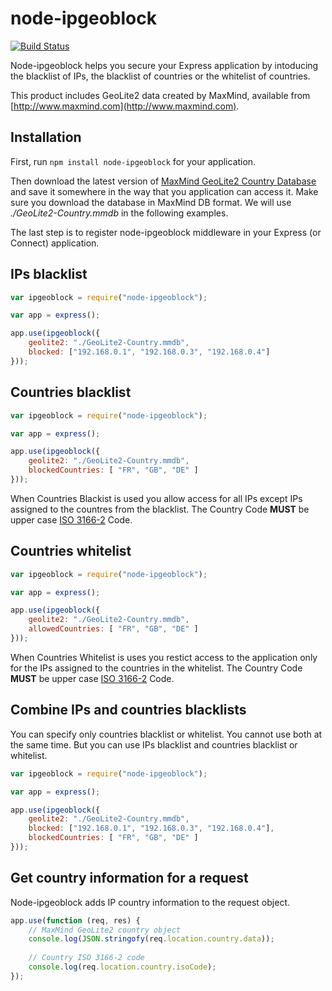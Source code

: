 node-ipgeoblock 
===============

[![Build Status](https://travis-ci.org/ilich/node-ipgeoblock.svg?branch=master)](https://travis-ci.org/ilich/node-ipgeoblock)

Node-ipgeoblock helps you secure your Express application by intoducing the blacklist of IPs, the blacklist of countries or the whitelist of countries. 

This product includes GeoLite2 data created by MaxMind, available from [http://www.maxmind.com](http://www.maxmind.com).

Installation
------------

First, run `npm install node-ipgeoblock` for your application. 

Then download the latest version of [MaxMind GeoLite2 Country Database](https://dev.maxmind.com/geoip/geoip2/geolite2/) and save it somewhere in the way that you application can access it. Make sure you download the database in MaxMind DB format. We will use *./GeoLite2-Country.mmdb* in the following examples.

The last step is to register node-ipgeoblock middleware in your Express (or Connect) application.

IPs blacklist
---------------------

```javascript
var ipgeoblock = require("node-ipgeoblock");

var app = express();

app.use(ipgeoblock({
	geolite2: "./GeoLite2-Country.mmdb",
	blocked: ["192.168.0.1", "192.168.0.3", "192.168.0.4"]
}));
```

Countries blacklist
--------------------------

```javascript
var ipgeoblock = require("node-ipgeoblock");

var app = express();

app.use(ipgeoblock({
	geolite2: "./GeoLite2-Country.mmdb",
	blockedCountries: [ "FR", "GB", "DE" ]
}));
```

When Countries Blackist is used you allow access for all IPs except IPs assigned to the countres from the blacklist. The Country Code **MUST** be upper case [ISO 3166-2](https://en.wikipedia.org/wiki/ISO_3166-2) Code.

Countries whitelist
--------------------------

```javascript
var ipgeoblock = require("node-ipgeoblock");

var app = express();

app.use(ipgeoblock({
	geolite2: "./GeoLite2-Country.mmdb",
	allowedCountries: [ "FR", "GB", "DE" ]
}));
```

When Countries Whitelist is uses you restict access to the application only for the IPs assigned to the countries in the whitelist. The Country Code **MUST** be upper case [ISO 3166-2](https://en.wikipedia.org/wiki/ISO_3166-2) Code.

Combine IPs and countries blacklists
------------------------------------------

You can specify only countries blacklist or whitelist. You cannot use both at the same time. But you can use IPs blacklist and countries blacklist or whitelist.

```javascript
var ipgeoblock = require("node-ipgeoblock");

var app = express();

app.use(ipgeoblock({
	geolite2: "./GeoLite2-Country.mmdb",
	blocked: ["192.168.0.1", "192.168.0.3", "192.168.0.4"],
	blockedCountries: [ "FR", "GB", "DE" ]
}));
```

Get country information for a request
--------------------------------------------

Node-ipgeoblock adds IP country information to the request object.

```javascript
app.use(function (req, res) {
	// MaxMind GeoLite2 country object
	console.log(JSON.stringofy(req.location.country.data));
	
	// Country ISO 3166-2 code
	console.log(req.location.country.isoCode);
});
```